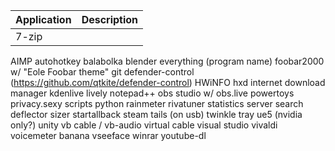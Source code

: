 | Application  | Description |
| ----------- | ---------- |
|7-zip||
AIMP
autohotkey
balabolka
blender
everything (program name)
foobar2000 w/ "Eole Foobar theme"
git
defender-control (https://github.com/qtkite/defender-control)
HWiNFO
hxd
internet download manager
kdenlive
lively
notepad++
obs studio w/ obs.live
powertoys 
privacy.sexy scripts
python
rainmeter
rivatuner statistics server
search deflector 
sizer
startallback
steam
tails (on usb)
twinkle tray
ue5 (nvidia only?)
unity
vb cable / vb-audio virtual cable 
visual studio
vivaldi
voicemeter banana
vseeface
winrar
youtube-dl
